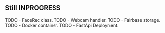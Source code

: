 ## Still INPROGRESS

TODO - FaceRec class.
TODO - Webcam handler.
TODO - Fairbase storage.
TODO - Docker container.
TODO - FastApi Deployment.


<!---
 Facial_Recognition-Python3-OpenCv
. .venv/bin/activate
pip install opencv-python
fastapi
uvicorn
pip freez > requirments.txt
--->
